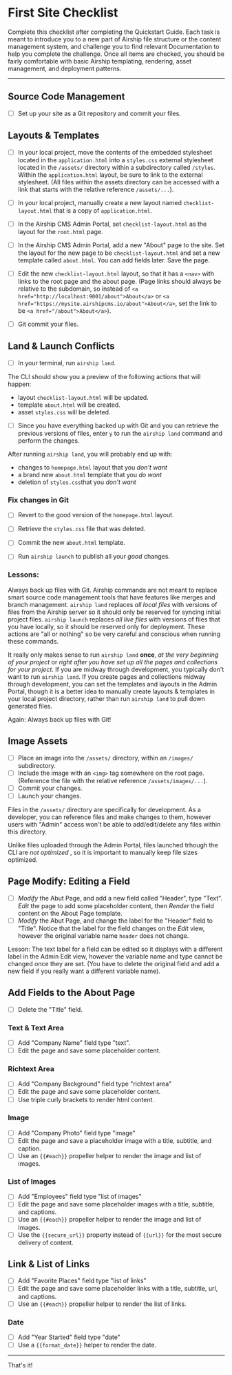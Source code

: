 # First Site Checklist
Complete this checklist after completing the Quickstart Guide. Each task is meant to introduce you to a new part of Airship file structure or the content management system, and challenge you to find relevant Documentation to help you complete the challenge. Once all items are checked, you should be fairly comfortable with basic Airship templating, rendering, asset management, and deployment patterns.

---

## Source Code Management
- [ ] Set up your site as a Git repository and commit your files.

## Layouts & Templates
- [ ] In your local project, move the contents of the embedded stylesheet located in the `application.html` into a `styles.css` external stylesheet located in the `/assets/` directory within a subdirectory called `/styles`. Within the `application.html` layout, be sure to link to the external stylesheet. (All files within the assets directory can be accessed with a link that starts with the relative reference `/assets/...`).

- [ ] In your local project, manually create a new layout named `checklist-layout.html` that is a copy of `application.html`.

- [ ] In the Airship CMS Admin Portal, set `checklist-layout.html` as the layout for the `root.html` page.

- [ ] In the Airship CMS Admin Portal, add a new "About" page to the site. Set the layout for the new page to be `checklist-layout.html` and set a new template called `about.html`. You can add fields later. Save the page.

- [ ] Edit the new `checklist-layout.html` layout, so that it has a `<nav>` with links to the root page and the about page.  (Page links should always be relative to the subdomain, so instead of `<a href="http://localhost:9001/about">About</a>` or `<a href="https://mysite.airshipcms.io/about">About</a>`, set the link to be  `<a href="/about">About</a>`).

- [ ] Git commit your files.

## Land & Launch Conflicts
- [ ] In your terminal, run `airship land`.

The CLI should show you a preview of the following actions that will happen:
- layout `checklist-layout.html` will be updated.
- template `about.html` will be created.
- asset `styles.css` will be deleted.
 
- [ ] Since you have everything backed up with Git and you can retrieve the previous versions of files, enter `y` to run the `airship land` command and perform the changes.

After running `airship land`, you will probably end up with:
- changes to `homepage.html` layout that you _don't want_
- a brand new `about.html` template that you _do want_
- deletion of `styles.css`that you _don't want_

### Fix changes in Git
- [ ] Revert to the good version of the `homepage.html` layout.
- [ ] Retrieve the `styles.css` file that was deleted.
- [ ] Commit the new `about.html` template.

- [ ] Run `airship launch` to publish all your _good_ changes.

### Lessons: 

Always back up files with Git. Airship commands are not meant to replace smart source code management tools that have features like merges and branch management. `airship land` replaces _all local files_ with versions of files from the Airship server so it should only be reserved for syncing initial project files. `airship launch` replaces _all live files_ with versions of files that you have locally, so it should be reserved only for deployment. These actions are "all or nothing" so be very careful and conscious when running these commands.

It really only makes sense to run `airship land` **once**, _at the very beginning of your project_ or _right after you have set up all the pages and collections for your project_. If you are midway through development, you typically don't want to run `airship land`. If you create pages and collections midway through development, you can set the templates and layouts in the Admin Portal, though it is a better idea to manually create layouts & templates in your local project directory, rather than run `airship land` to pull down generated files.

Again: Always back up files with Git!

## Image Assets
- [ ] Place an image into the `/assets/` directory, within an `/images/` subdirectory.
- [ ] Include the image with an `<img>` tag somewhere on the root page. (Reference the file with the relative reference `/assets/images/...`).
- [ ] Commit your changes.
- [ ] Launch your changes.

Files in the `/assets/` directory are specifically for development. As a developer, you can reference files and make changes to them, however users with "Admin" access won't be able to add/edit/delete any files within this directory.

Unlike files uploaded through the Admin Portal, files launched trhough the CLI  are _not optimized_ , so it is important to manually keep file sizes optimized.

## Page Modify: Editing a Field
- [ ] _Modify_ the Abut Page, and add a new field called "Header", type "Text". _Edit_ the page to add some placeholder content, then _Render_ the field content on the About Page template.
- [ ] _Modify_ the Abut Page, and change the label for the "Header" field to "Title". Notice that the label for the field changes on the _Edit_ view, however the original variable name `header` does not change.

Lesson: The text label for a field can be edited so it displays with a different label in the Admin Edit view, however the variable name and type cannot be changed once they are set. (You have to delete the original field and add a new field if you really want a different variable name).

## Add Fields to the About Page
- [ ] Delete the "Title" field.

### Text & Text Area
- [ ] Add "Company Name" field type "text".
- [ ] Edit the page and save some placeholder content.

### Richtext Area
- [ ] Add "Company Background" field type "richtext area"
- [ ] Edit the page and save some placeholder content.
- [ ] Use triple curly brackets to render html content.

### Image
- [ ] Add "Company Photo" field type "image"
- [ ] Edit the page and save a placeholder image with a title, subtitle, and caption.
- [ ] Use an `{{#each}}` propeller helper to render the image and list of images.

### List of Images
- [ ] Add "Employees" field type "list of images"
- [ ] Edit the page and save some placeholder images with a title, subtitle, and captions.
- [ ] Use an `{{#each}}` propeller helper to render the image and list of images.
- [ ] Use the `{{secure_url}}` property instead of `{{url}}` for the most secure delivery of content.

## Link & List of Links
- [ ] Add "Favorite Places" field type "list of links"
- [ ] Edit the page and save some placeholder links with a title, subtitle, url, and captions.
- [ ] Use an `{{#each}}` propeller helper to render the list of links.

### Date
- [ ] Add "Year Started" field type "date"
- [ ] Use a `{{format_date}}` helper to render the date.

---

That's it!
